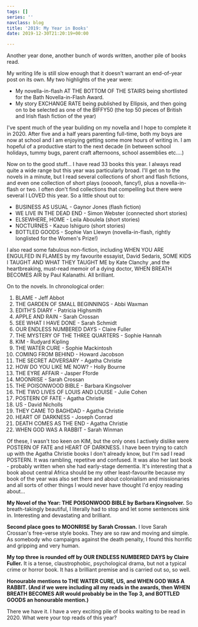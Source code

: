 ```yaml
---
tags: []
series: ''
navclass: blog
title: '2019: My Year in Books'
date: 2019-12-30T21:20:19+00:00

---
```

Another year done, another bunch of words written, another pile of books read.

My writing life is still slow enough that it doesn't warrant an end-of-year post on its own. My two highlights of the year were:

* My novella-in-flash AT THE BOTTOM OF THE STAIRS being shortlisted for the Bath Novella-in-Flash Award.
* My story EXCHANGE RATE being published by Ellipsis, and then going on to be selected as one of the BIFFY50 (the top 50 pieces of British and Irish flash fiction of the year)

I've spent much of the year building on my novella and I hope to complete it in 2020. After five and a half years parenting full-time, both my boys are now at school and I am enjoying getting some more hours of writing in. I am hopeful of a productive start to the next decade (in between school holidays, tummy bugs, parent craft afternoons, school assemblies etc....)

Now on to the good stuff... I have read 33 books this year. I always read quite a wide range but this year was particularly broad. I'll get on to the novels in a minute, but I read several collections of short and flash fictions, and even one collection of short plays (oooooh, fancy!), plus a novella-in-flash or two. I often don't find collections that compelling but there were several I LOVED this year. So a little shout out to:

* BUSINESS AS USUAL  - Gaynor Jones (flash fiction)
* WE LIVE IN THE DEAD END  - Simon Webster (connected short stories)
* ELSEWHERE, HOME - Leila Aboulela (short stories)
* NOCTURNES - Kazuo Ishiguro (short stories)
* BOTTLED GOODS  - Sophie Van Llewyn (novella-in-flash, rightly longlisted for the Women's Prize!)

I also read some fabulous non-fiction, including WHEN YOU ARE ENGULFED IN FLAMES  by my favourite essayist, David Sedaris, SOME KIDS I TAUGHT AND WHAT THEY TAUGHT ME by Kate Clanchy ,and the heartbreaking, must-read memoir of a dying doctor, WHEN BREATH BECOMES AIR by Paul Kalanathi. All brilliant.

On to the novels. In chronological order:

 1. BLAME - Jeff Abbot
 2. THE GARDEN OF SMALL BEGINNINGS - Abbi Waxman
 3. EDITH'S DIARY - Patricia Highsmith
 4. APPLE AND RAIN - Sarah Crossan
 5. SEE WHAT I HAVE DONE  - Sarah Schmidt
 6. OUR ENDLESS NUMBERED DAYS  - Claire Fuller
 7. THE MYSTERY OF THE THREE QUARTERS - Sophie Hannah
 8. KIM - Rudyard Kipling
 9. THE WATER CURE - Sophie Mackintosh
10. COMING FROM BEHIND  - Howard Jacobson
11. THE SECRET ADVERSARY  - Agatha Christie
12. HOW DO YOU LIKE ME NOW? - Holly Bourne
13. THE EYRE AFFAIR  - Jasper Fforde
14. MOONRISE  - Sarah Crossan
15. THE POISONWOOD BIBLE - Barbara Kingsolver
16. THE TWO LIVES OF LOUIS AND LOUISE - Julie Cohen
17. POSTERN OF FATE  - Agatha Christie
18. US - David Nicholls
19. THEY CAME TO BAGHDAD - Agatha Christie
20. HEART OF DARKNESS - Joseph Conrad
21. DEATH COMES AS THE END  - Agatha Christie
22. WHEN GOD WAS A RABBIT - Sarah Winman

Of these, I wasn't too keen on KIM, but the only ones I actively dislike were POSTERN OF FATE and HEART OF DARKNESS. I have been trying to catch up with the Agatha Christie books I don't already know, but I'm sad I read POSTERN. It was rambling, repetitve and confused. It was also her last book - probably written when she had early-stage dementia. It's interesting that a book about central Africa should be my other least-favourite because my book of the year was also set there and about colonialism and missionaries and all sorts of other things I would never have thought I'd enjoy reading about...

**My Novel of the Year: THE POISONWOOD BIBLE  by Barbara Kingsolver.** So breath-takingly beautiful, I literally had to stop and let some sentences sink in. Interesting and devastating and brilliant.

**Second place goes to MOONRISE by Sarah Crossan.** I love Sarah Crossan's free-verse style books. They are so raw and moving and simple. As somebody who campaigns against the death penalty, I found this horrific and gripping and very human.

**My top three is rounded off by OUR ENDLESS NUMBERED DAYS by Claire Fuller.** It is a tense, claustrophobic, psychological drama, but not a typical crime or horror book. It has a brilliant premise and is carried out so, so well.

**Honourable mentions to THE WATER CURE, US, and WHEN GOD WAS A RABBIT. (And if we were including all my reads in the awards, then WHEN BREATH BECOMES AIR  would probably be in the Top 3, and BOTTLED GOODS an honourable mention.)**

There we have it. I have a very exciting pile of books waiting to be read in 2020. What were your top reads of this year?